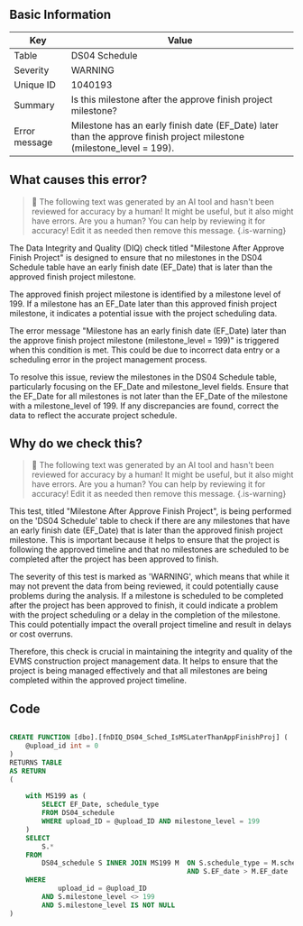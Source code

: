 ## Basic Information
| Key         | Value          |
|-------------|----------------|
| Table       | DS04 Schedule |
| Severity    | WARNING |
| Unique ID   | 1040193   |
| Summary     | Is this milestone after the approve finish project milestone? |
| Error message | Milestone has an early finish date (EF_Date) later than the approve finish project milestone (milestone_level = 199). |

## What causes this error?

> :robot: The following text was generated by an AI tool and hasn't been reviewed for accuracy by a human! It might be useful, but it also might have errors. Are you a human? You can help by reviewing it for accuracy! Edit it as needed then remove this message.
{.is-warning}

The Data Integrity and Quality (DIQ) check titled "Milestone After Approve Finish Project" is designed to ensure that no milestones in the DS04 Schedule table have an early finish date (EF_Date) that is later than the approved finish project milestone. 

The approved finish project milestone is identified by a milestone level of 199. If a milestone has an EF_Date later than this approved finish project milestone, it indicates a potential issue with the project scheduling data. 

The error message "Milestone has an early finish date (EF_Date) later than the approve finish project milestone (milestone_level = 199)" is triggered when this condition is met. This could be due to incorrect data entry or a scheduling error in the project management process. 

To resolve this issue, review the milestones in the DS04 Schedule table, particularly focusing on the EF_Date and milestone_level fields. Ensure that the EF_Date for all milestones is not later than the EF_Date of the milestone with a milestone_level of 199. If any discrepancies are found, correct the data to reflect the accurate project schedule.
## Why do we check this?

> :robot: The following text was generated by an AI tool and hasn't been reviewed for accuracy by a human! It might be useful, but it also might have errors. Are you a human? You can help by reviewing it for accuracy! Edit it as needed then remove this message.
{.is-warning}

This test, titled "Milestone After Approve Finish Project", is being performed on the 'DS04 Schedule' table to check if there are any milestones that have an early finish date (EF_Date) that is later than the approved finish project milestone. This is important because it helps to ensure that the project is following the approved timeline and that no milestones are scheduled to be completed after the project has been approved to finish.

The severity of this test is marked as 'WARNING', which means that while it may not prevent the data from being reviewed, it could potentially cause problems during the analysis. If a milestone is scheduled to be completed after the project has been approved to finish, it could indicate a problem with the project scheduling or a delay in the completion of the milestone. This could potentially impact the overall project timeline and result in delays or cost overruns.

Therefore, this check is crucial in maintaining the integrity and quality of the EVMS construction project management data. It helps to ensure that the project is being managed effectively and that all milestones are being completed within the approved project timeline.
## Code

```sql

CREATE FUNCTION [dbo].[fnDIQ_DS04_Sched_IsMSLaterThanAppFinishProj] (
	@upload_id int = 0
)
RETURNS TABLE
AS RETURN
(
	
	with MS199 as (
		SELECT EF_Date, schedule_type 
		FROM DS04_schedule 
		WHERE upload_ID = @upload_ID AND milestone_level = 199
	)
	SELECT
		S.*
	FROM
		DS04_schedule S INNER JOIN MS199 M 	ON S.schedule_type = M.schedule_type
											AND S.EF_date > M.EF_date
	WHERE
			upload_id = @upload_ID
		AND S.milestone_level <> 199
		AND S.milestone_level IS NOT NULL
)
```

